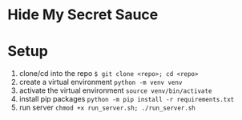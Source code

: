 # Hide My Secret Sauce

# Setup

1. clone/cd into the repo `$ git clone <repo>; cd <repo>` 
2. create a virtual environment `python -m venv venv`
3. activate the virtual environment `source venv/bin/activate`
4. install pip packages `python -m pip install -r requirements.txt`
5. run server `chmod +x run_server.sh; ./run_server.sh`
